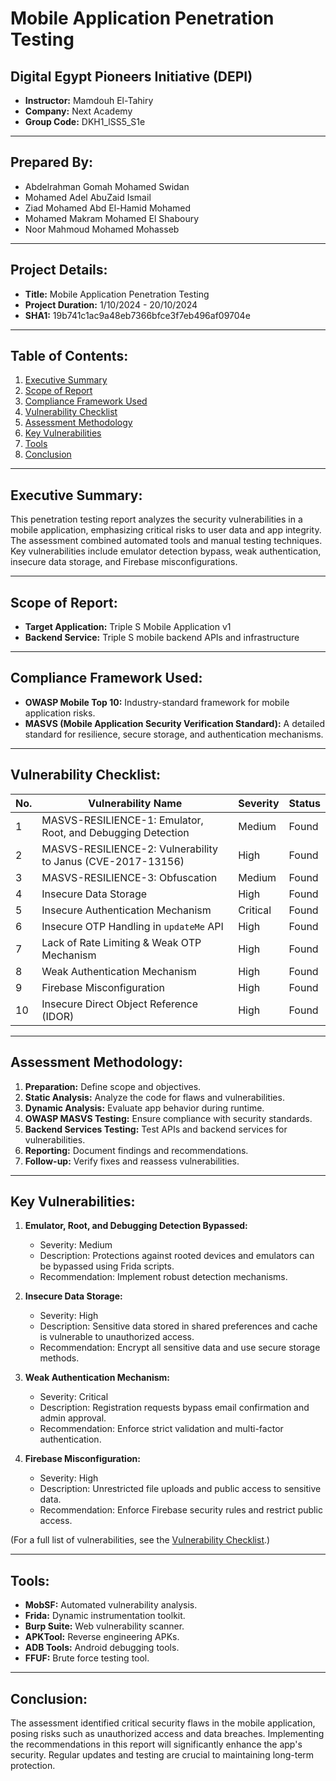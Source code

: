 # Mobile Application Penetration Testing

## Digital Egypt Pioneers Initiative (DEPI)
- **Instructor:** Mamdouh El-Tahiry  
- **Company:** Next Academy  
- **Group Code:** DKH1_lSS5_S1e  

---

## Prepared By:
- Abdelrahman Gomah Mohamed Swidan  
- Mohamed Adel AbuZaid Ismail  
- Ziad Mohamed Abd El-Hamid Mohamed  
- Mohamed Makram Mohamed El Shaboury  
- Noor Mahmoud Mohamed Mohasseb  

---

## Project Details:
- **Title:** Mobile Application Penetration Testing  
- **Project Duration:** 1/10/2024 - 20/10/2024  
- **SHA1:** 19b741c1ac9a48eb7366bfce3f7eb496af09704e  

---

## Table of Contents:
1. [Executive Summary](#executive-summary)  
2. [Scope of Report](#scope-of-report)  
3. [Compliance Framework Used](#compliance-framework-used)  
4. [Vulnerability Checklist](#vulnerability-checklist)  
5. [Assessment Methodology](#assessment-methodology)  
6. [Key Vulnerabilities](#key-vulnerabilities)  
7. [Tools](#tools)  
8. [Conclusion](#conclusion)  

---

## Executive Summary:
This penetration testing report analyzes the security vulnerabilities in a mobile application, emphasizing critical risks to user data and app integrity. The assessment combined automated tools and manual testing techniques. Key vulnerabilities include emulator detection bypass, weak authentication, insecure data storage, and Firebase misconfigurations.

---

## Scope of Report:
- **Target Application:** Triple S Mobile Application v1  
- **Backend Service:** Triple S mobile backend APIs and infrastructure  

---

## Compliance Framework Used:
- **OWASP Mobile Top 10:** Industry-standard framework for mobile application risks.  
- **MASVS (Mobile Application Security Verification Standard):** A detailed standard for resilience, secure storage, and authentication mechanisms.

---

## Vulnerability Checklist:
| No. | Vulnerability Name                                          | Severity  | Status |
|-----|------------------------------------------------------------|-----------|--------|
| 1   | MASVS-RESILIENCE-1: Emulator, Root, and Debugging Detection | Medium    | Found  |
| 2   | MASVS-RESILIENCE-2: Vulnerability to Janus (CVE-2017-13156) | High      | Found  |
| 3   | MASVS-RESILIENCE-3: Obfuscation                             | Medium    | Found  |
| 4   | Insecure Data Storage                                       | High      | Found  |
| 5   | Insecure Authentication Mechanism                          | Critical  | Found  |
| 6   | Insecure OTP Handling in `updateMe` API                     | High      | Found  |
| 7   | Lack of Rate Limiting & Weak OTP Mechanism                  | High      | Found  |
| 8   | Weak Authentication Mechanism                               | High      | Found  |
| 9   | Firebase Misconfiguration                                   | High      | Found  |
| 10  | Insecure Direct Object Reference (IDOR)                    | High      | Found  |

---

## Assessment Methodology:
1. **Preparation:** Define scope and objectives.  
2. **Static Analysis:** Analyze the code for flaws and vulnerabilities.  
3. **Dynamic Analysis:** Evaluate app behavior during runtime.  
4. **OWASP MASVS Testing:** Ensure compliance with security standards.  
5. **Backend Services Testing:** Test APIs and backend services for vulnerabilities.  
6. **Reporting:** Document findings and recommendations.  
7. **Follow-up:** Verify fixes and reassess vulnerabilities.

---

## Key Vulnerabilities:
1. **Emulator, Root, and Debugging Detection Bypassed:**  
   - Severity: Medium  
   - Description: Protections against rooted devices and emulators can be bypassed using Frida scripts.  
   - Recommendation: Implement robust detection mechanisms.

2. **Insecure Data Storage:**  
   - Severity: High  
   - Description: Sensitive data stored in shared preferences and cache is vulnerable to unauthorized access.  
   - Recommendation: Encrypt all sensitive data and use secure storage methods.

3. **Weak Authentication Mechanism:**  
   - Severity: Critical  
   - Description: Registration requests bypass email confirmation and admin approval.  
   - Recommendation: Enforce strict validation and multi-factor authentication.

4. **Firebase Misconfiguration:**  
   - Severity: High  
   - Description: Unrestricted file uploads and public access to sensitive data.  
   - Recommendation: Enforce Firebase security rules and restrict public access.

(For a full list of vulnerabilities, see the [Vulnerability Checklist](#vulnerability-checklist).)

---

## Tools:
- **MobSF:** Automated vulnerability analysis.  
- **Frida:** Dynamic instrumentation toolkit.  
- **Burp Suite:** Web vulnerability scanner.  
- **APKTool:** Reverse engineering APKs.  
- **ADB Tools:** Android debugging tools.  
- **FFUF:** Brute force testing tool.  

---

## Conclusion:
The assessment identified critical security flaws in the mobile application, posing risks such as unauthorized access and data breaches. Implementing the recommendations in this report will significantly enhance the app's security. Regular updates and testing are crucial to maintaining long-term protection.
